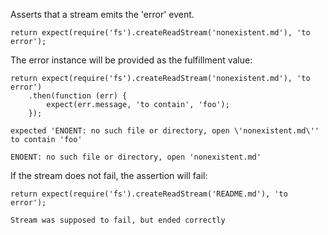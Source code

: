 Asserts that a stream emits the 'error' event.

```js#async:true
return expect(require('fs').createReadStream('nonexistent.md'), 'to error');
```

The error instance will be provided as the fulfillment value:

```js#async:true
return expect(require('fs').createReadStream('nonexistent.md'), 'to error')
    .then(function (err) {
        expect(err.message, 'to contain', 'foo');
    });
```

```output
expected 'ENOENT: no such file or directory, open \'nonexistent.md\''
to contain 'foo'

ENOENT: no such file or directory, open 'nonexistent.md'
```

If the stream does not fail, the assertion will fail:

```js#async:true
return expect(require('fs').createReadStream('README.md'), 'to error');
```

```output
Stream was supposed to fail, but ended correctly
```
